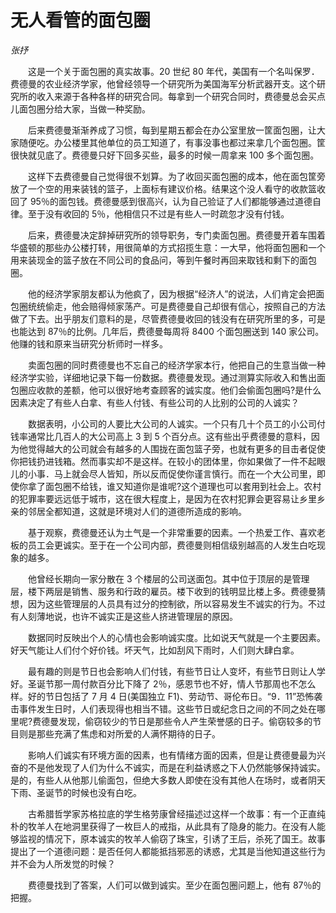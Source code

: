 # 无人看管的面包圈

*张抒*

　　这是一个关于面包圈的真实故事。20 世纪 80 年代，美国有一个名叫保罗．费德曼的农业经济学家，他曾经领导一个研究所为美国海军分析武器开支。这个研究所的收入来源于各种各样的研究合同。每拿到一个研究合同时，费德曼总会买点儿面包圈分给大家，当做一种奖励。

　　后来费德曼渐渐养成了习惯，每到星期五都会在办公室里放一筐面包圈，让大家随便吃。办公楼里其他单位的员工知道了，有事没事也都过来拿几个面包圈。筐很快就见底了。费德曼只好下回多买些，最多的时候一周拿来 100 多个面包圈。

　　这样下去费德曼自己觉得很不划算。为了收回买面包圈的成本，他在面包筐旁放了一个空的用来装钱的篮子，上面标有建议价格。结果这个没人看守的收款篮收回了 95％的面包钱。费德曼感到很高兴，认为自己验证了人们都能够通过道德自律。至于没有收回的 5％，他相信只不过是有些人一时疏忽才没有付钱。

　　后来，费德曼决定辞掉研究所的领导职务，专门卖面包圈。费德曼开着车围着华盛顿的那些办公楼打转，用很简单的方式招揽生意：一大早，他将面包圈和一个用来装现金的篮子放在不同公司的食品问，等到午餐时再回来取钱和剩下的面包圈。

　　他的经济学家朋友都认为他疯了，因为根据“经济人”的说法，人们肯定会把面包圈统统偷走，他会赔得倾家荡产。可是费德曼自己却很有信心，按照自己的方法做了下去。出乎朋友们意料的是，尽管费德曼收回的钱没有在研究所里的多，可是也能达到 87％的比例。几年后，费德曼每周将 8400 个面包圈送到 140 家公司。他赚的钱和原来当研究分析师时一样多。

　　卖面包圈的同时费德曼也不忘自己的经济学家本行，他把自己的生意当做一种经济学实验，详细地记录下每一份数据。费德曼发现。通过测算实际收入和售出面包圈应收款的差额，他可以很好地考查顾客的诚实度。他们会偷面包圈吗?是什么因素决定了有些人白拿、有些人付钱、有些公司的人比别的公司的人诚实？

　　数据表明，小公司的人要比大公司的人诚实。一个只有几十个员工的小公司付钱率通常比几百人的大公司高上 3 到 5 个百分点。这有些出乎费德曼的意料，因为他觉得越大的公司就会有越多的人围拢在面包篮子旁，也就有更多的目击者促使你把钱扔进钱箱。然而事实却不是这样。在较小的团体里，你如果做了一件不起眼儿的小事．马上就会尽人皆知，所以反而促使你谨言慎行。而在一个大公司里，即使你拿了面包圈不给钱，谁又知道你是谁呢?这个道理也可以套用到社会上。农村的犯罪率要远远低于城市，这在很大程度上，是因为在农村犯罪会更容易让乡里乡亲的邻居全都知道，这就是环境对人们的道德所造成的影响。

　　基于观察，费德曼还认为土气是一个非常重要的因素。一个热爱工作、喜欢老板的员工会更诚实。至于在一个公司内部，费德曼则相信级别越高的人发生白吃现象的越多。

　　他曾经长期向一家分散在 3 个楼层的公司送面包。其中位于顶层的是管理层，楼下两层是销售、服务和行政的雇员。楼下收到的钱明显比楼上多。费德曼猜想，因为这些管理层的人员具有过分的控制欲，所以容易发生不诚实的行为。不过有人刻薄地说，也许不诚实正是这些人挤进管理层的原因。

　　数据同时反映出个人的心情也会影响诚实度。比如说天气就是一个主要因素。好天气能让人们付个好价钱。坏天气，比如刮风下雨时，人们则大肆白拿。

　　最有趣的则是节日也会影响人们付钱，有些节日让人变坏，有些节日则让人学好。圣诞节那一周付款百分比下降了 2％，感恩节也不好，情人节那周也不怎么样。好的节日包括了 7 月 4 日(美国独立 F1)、劳动节、哥伦布日。“9．11”恐怖袭击事件发生日时，人们表现得也相当不错。这些节日或纪念日之间的不同之处在哪里呢?费德曼发现，偷窃较少的节日是那些令人产生荣誉感的日子。偷窃较多的节目则是那些充满了焦虑和对所爱的人满怀期待的日子。

　　影响人们诚实有环境方面的因素，也有情绪方面的因素，但是让费德曼最为兴奋的不是他发现了人们为什么不诚实，而是在利益诱惑之下人仍然能够保持诚实。是的，有些人从他那儿偷面包，但绝大多数人即使在没有其他人在场时，或者阴天下雨、圣诞节的时候也没有白吃。

　　古希腊哲学家苏格拉底的学生格劳康曾经描述过这样一个故事：有一个正直纯朴的牧羊人在地洞里获得了一枚巨人的戒指，从此具有了隐身的能力。在没有人能够监视的情况下，原本诚实的牧羊人偷窃了珠宝，引诱了王后，杀死了国王。故事提出了一个道德问题：是否任何人都能抵挡邪恶的诱惑，尤其是当他知道这些行为并不会为人所发觉的时候？

　　费德曼找到了答案，人们可以做到诚实。至少在面包圈问题上，他有 87％的把握。